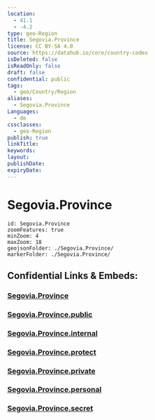 ```yaml
---
location:
  - 41.1
  - -4.2
type: geo-Region
title: Segovia.Province
license: CC BY-SA 4.0
source: https://datahub.io/core/country-codes
isDeleted: false
isReadOnly: false
draft: false
confidential: public
tags:
  - geo/Country/Region
aliases:
  - Segovia.Province
Languages:
  - de
cssclasses:
  - geo-Region
publish: true
linkTitle:
keywords:
layout:
publishDate:
expiryDate:
---
```


# Segovia.Province

```leaflet
id: Segovia.Province
zoomFeatures: true 
minZoom: 4 
maxZoom: 18
geojsonFolder: ./Segovia.Province/
markerFolder: ./Segovia.Province/
```


## Confidential Links & Embeds: 

### [Segovia.Province](/_Standards/Earth/Continent/Europe/Europe~South/Spain/Provinces~Spain/Castilla_y_León/counties~Castillay_León/Segovia.Province.md) 

### [Segovia.Province.public](/_public/Earth/Continent/Europe/Europe~South/Spain/Provinces~Spain/Castilla_y_León/counties~Castillay_León/Segovia.Province.public.md) 

### [Segovia.Province.internal](/_internal/Earth/Continent/Europe/Europe~South/Spain/Provinces~Spain/Castilla_y_León/counties~Castillay_León/Segovia.Province.internal.md) 

### [Segovia.Province.protect](/_protect/Earth/Continent/Europe/Europe~South/Spain/Provinces~Spain/Castilla_y_León/counties~Castillay_León/Segovia.Province.protect.md) 

### [Segovia.Province.private](/_private/Earth/Continent/Europe/Europe~South/Spain/Provinces~Spain/Castilla_y_León/counties~Castillay_León/Segovia.Province.private.md) 

### [Segovia.Province.personal](/_personal/Earth/Continent/Europe/Europe~South/Spain/Provinces~Spain/Castilla_y_León/counties~Castillay_León/Segovia.Province.personal.md) 

### [Segovia.Province.secret](/_secret/Earth/Continent/Europe/Europe~South/Spain/Provinces~Spain/Castilla_y_León/counties~Castillay_León/Segovia.Province.secret.md)

